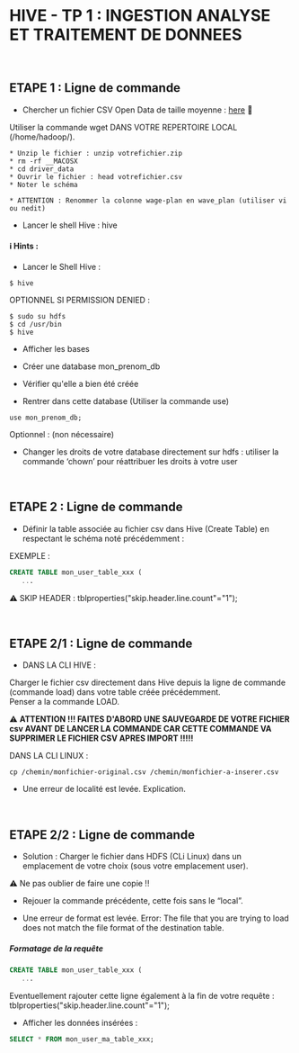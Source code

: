 # HIVE - TP 1 : INGESTION ANALYSE ET TRAITEMENT DE DONNEES

<br/>

## ETAPE 1 : Ligne de commande

* Chercher un fichier CSV Open Data de taille moyenne : [here](https://raw.githubusercontent.com/hortonworks/data-tutorials/master/tutorials/hdp/how-to-process-data-with-apache-hive/assets/driver_data.zip) :link:

Utiliser la commande wget DANS VOTRE REPERTOIRE LOCAL (/home/hadoop/).

    * Unzip le fichier : unzip votrefichier.zip
    * rm -rf __MACOSX
    * cd driver_data
    * Ouvrir le fichier : head votrefichier.csv
    * Noter le schéma

    * ATTENTION : Renommer la colonne wage-plan en wave_plan (utiliser vi ou nedit)
    
* Lancer le shell Hive : hive

#### :information_source: Hints :

* Lancer le Shell Hive :
```console
$ hive
```

OPTIONNEL SI PERMISSION DENIED :
```console
$ sudo su hdfs
$ cd /usr/bin
$ hive
```

* Afficher les bases

* Créer une database mon_prenom_db

* Vérifier qu'elle a bien été créée

* Rentrer dans cette database (Utiliser la commande use)
```console
use mon_prenom_db;
```

Optionnel : (non nécessaire)
* Changer les droits de votre database directement sur hdfs : utiliser la commande ‘chown’ pour réattribuer les droits à votre user

<br/>

## ETAPE 2 : Ligne de commande

* Définir la table associée au fichier csv dans Hive (Create Table) en respectant le schéma noté précédemment :

EXEMPLE :
```sql
CREATE TABLE mon_user_table_xxx (
   ...
```

:warning: SKIP HEADER : tblproperties("skip.header.line.count"="1");

<br/>

## ETAPE 2/1 : Ligne de commande

* DANS LA CLI HIVE :

Charger le fichier csv directement dans Hive depuis la ligne de commande (commande load) dans votre table créée précédemment.<br/>
Penser a la commande LOAD.

:warning: **ATTENTION !!! FAITES D'ABORD UNE SAUVEGARDE DE VOTRE FICHIER csv AVANT DE LANCER LA COMMANDE CAR CETTE COMMANDE VA SUPPRIMER LE FICHIER CSV APRES IMPORT !!!!!**

DANS LA CLI LINUX : 
```console
cp /chemin/monfichier-original.csv /chemin/monfichier-a-inserer.csv
```

* Une erreur de localité est levée. Explication.

<br/>

## ETAPE 2/2 : Ligne de commande

* Solution : Charger le fichier dans HDFS (CLi Linux) dans un emplacement de votre choix (sous votre emplacement user).

:warning: Ne pas oublier de faire une copie !!

* Rejouer la commande précédente, cette fois sans le “local”.

* Une erreur de format est levée.
Error: The file that you are trying to load does not match the file format of the destination table.

##### Formatage de la requête 

```sql
CREATE TABLE mon_user_table_xxx (
   ...
```

Eventuellement rajouter cette ligne également à la fin de votre requête :
tblproperties("skip.header.line.count"="1");

* Afficher les données insérées :        
```sql
SELECT * FROM mon_user_ma_table_xxx;
```

<br/>

<!--
## HINT

CREATE TABLE driver (driverId STRING,name STRING,ssn STRING,location STRING,certified STRING,wageplan STRING) ROW FORMAT DELIMITED FIELDS TERMINATED BY ',' STORED AS TEXTFILE tblproperties("skip.header.line.count"="1");

LOAD DATA INPATH '/user/hadoop/drivers.csv' OVERWRITE INTO TABLE driver;


## Etapes détaillées

:no_entry_sign: **DEPRECATED (NE PAS FAIRE)**

* Dans Ambari Hive View.

* Importer votre fichier dans une nouvelle table dans la base précédemment créée.

* Hive View 2.0 > Tables > Icone + > Import.
* Sélectionner le délimiteur adéquat
* Sélectionner le fichier depuis HDFS.
* Le charger dans Hive.



!-->

